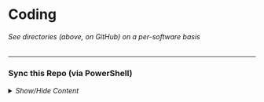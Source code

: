 <!-- ------------------------------------------------------------ -->

<h1>Coding</h1>
<h6><i>See directories (above, on GitHub) on a per-software basis</i></h6>

<!-- ------------------------------------------------------------ -->

<hr />
<h3>Sync this Repo (via PowerShell)</h3>
<details><summary><i>Show/Hide Content</i></summary>
<p>

<h4>Prerequisite(s):</h4>
<ul>
<li>Git <sub><i> SCM</i></sub> - <a href="https://git-scm.com/download/win">Download Git</a></li>
</ul>


<h4>Run the following line of code in PowerShell:</h4>
<pre><code>
<#>Copy->Paste->Run this line of code in PowerShell<#> $GithubOwner="mcavallo-git"; $GithubRepo="Coding"; Write-Host "Task - Sync local git repository to origin `"https://github.com/${GithubOwner}/${GithubRepo}.git`"..." -ForegroundColor Green; If (Test-Path "${HOME}/${GithubRepo}") { Set-Location "${HOME}/${GithubRepo}"; git reset --hard "origin/master"; git pull; } Else { Set-Location "${HOME}"; git clone "https://github.com/${GithubOwner}/${GithubRepo}.git"; } . "${HOME}/${GithubRepo}/powershell/_WindowsPowerShell/Modules/ImportModules.ps1"; Write-Host "`nPass - PowerShell Modules Synchronized`n" -ForegroundColor Cyan;
</code></pre>

<h4>Instructions (step-by-step):</h4>
<ul>
<li>Select the entire line of code (via triple-left-mouseclick on the line of code)</li>
<li>Copy the selected code (via Ctrl+C)</li>
<li>Open PowerShell (via Start-Menu keypress -> type 'PowerShell' -> select 'Windows PowerShell' via left-mouseclick or Enter keypress)</li>
<li>Paste the line of code into the terminal (via Ctrl+V or via right-mouseclick)</li>
<li>Run the pasted line of code (via Enter keypress)</li>
</ul>

</p>
</details>

<!-- ------------------------------------------------------------ -->
